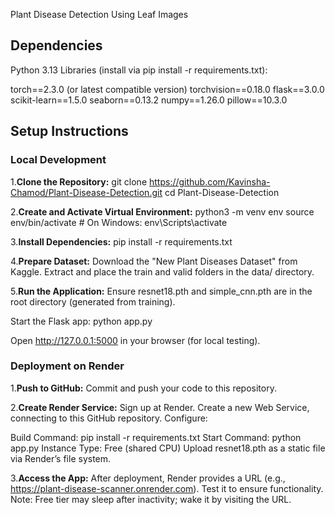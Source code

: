 Plant Disease Detection Using Leaf Images

## Dependencies

Python 3.13
Libraries (install via pip install -r requirements.txt):

torch==2.3.0 (or latest compatible version)
torchvision==0.18.0
flask==3.0.0
scikit-learn==1.5.0
seaborn==0.13.2
numpy==1.26.0
pillow==10.3.0

## Setup Instructions

### Local Development

1.**Clone the Repository:**
git clone https://github.com/Kavinsha-Chamod/Plant-Disease-Detection.git
cd Plant-Disease-Detection

2.**Create and Activate Virtual Environment:**
python3 -m venv env
source env/bin/activate  # On Windows: env\Scripts\activate

3.**Install Dependencies:**
pip install -r requirements.txt

4.**Prepare Dataset:**
Download the "New Plant Diseases Dataset" from Kaggle.
Extract and place the train and valid folders in the data/ directory.

5.**Run the Application:**
Ensure resnet18.pth and simple_cnn.pth are in the root directory (generated from training).

Start the Flask app:
python app.py

Open http://127.0.0.1:5000 in your browser (for local testing).

### Deployment on Render

1.**Push to GitHub:**
Commit and push your code to this repository.

2.**Create Render Service:**
Sign up at Render.
Create a new Web Service, connecting to this GitHub repository.
Configure:

Build Command: pip install -r requirements.txt
Start Command: python app.py
Instance Type: Free (shared CPU)
Upload resnet18.pth as a static file via Render’s file system.

3.**Access the App:**
After deployment, Render provides a URL (e.g., https://plant-disease-scanner.onrender.com). Test it to ensure functionality.
Note: Free tier may sleep after inactivity; wake it by visiting the URL.

